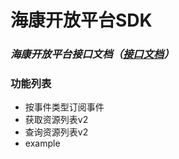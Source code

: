 # 海康开放平台SDK
### *海康开放平台接口文档（[接口文档](https://open.hikvision.com/docs/docId?productId=5c67f1e2f05948198c909700&version=%2Ff95e951cefc54578b523d1738f65f0a1&tagPath=%E5%AF%B9%E6%8E%A5%E6%8C%87%E5%8D%97)）*
 
### 功能列表
* 按事件类型订阅事件
* 获取资源列表v2
* 查询资源列表v2 
* example